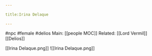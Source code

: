 --- 
title:Irina Delaque 
---
#npc #female #delios 
Main: [[people MOC]]
Related: [[Lord Vermil]] [[Delios]]

[[Irina Delaque.png]]
![[Irina Delaque.png]]
